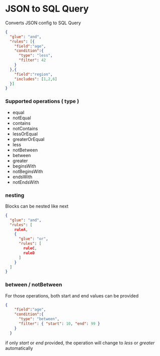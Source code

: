 JSON to SQL Query
==================

Converts JSON config to SQL Query

```json
{
  "glue": "and",
  "rules": [{
    "field":"age",
    "condition":{
      "type": "less",
      "filter": 42
    } 
  },{
    "field":"region",
    "includes": [1,2,6]
  }] 
}
```

### Supported operations ( type )

- equal
- notEqual
- contains
- notContains
- lessOrEqual
- greaterOrEqual
- less
- notBetween
- between
- greater
- beginsWith
- notBeginsWith
- endsWith
- notEndsWith

### nesting

Blocks can be nested like next

```json
{
  "glue": "and",
  "rules": [
    ruleA,
    {
      "glue": "or",
      "rules": [
        ruleC,
        ruleD
      ] 
    }
  ] 
}
```

### between / notBetween

For those operations, both start and end values can be provided

```json
{
    "field":"age",
    "condition":{
      "type": "between",
      "filter": { "start": 10, "end": 99 }
    } 
  }
```

if only *start* or *end* provided, the operation will change to *less* or *greater* automatically